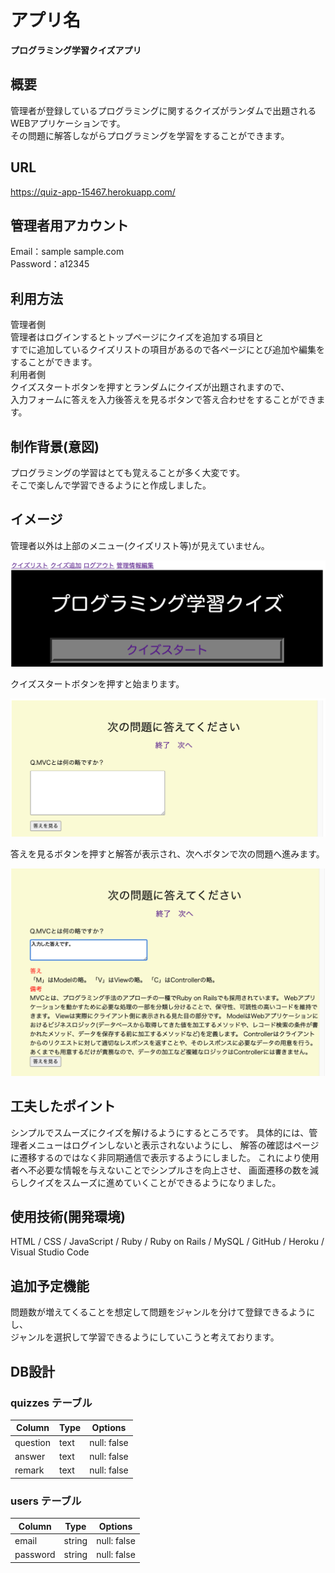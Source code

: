 # アプリ名
**プログラミング学習クイズアプリ**

## 概要
管理者が登録しているプログラミングに関するクイズがランダムで出題されるWEBアプリケーションです。  
その問題に解答しながらプログラミングを学習をすることができます。

## URL
https://quiz-app-15467.herokuapp.com/

## 管理者用アカウント
Email：sample sample.com  
Password：a12345

## 利用方法
管理者側  
管理者はログインするとトップページにクイズを追加する項目と  
すでに追加しているクイズリストの項目があるので各ページにとび追加や編集をすることができます。  
利用者側  
クイズスタートボタンを押すとランダムにクイズが出題されますので、  
入力フォームに答えを入力後答えを見るボタンで答え合わせをすることができます。


## 制作背景(意図)
プログラミングの学習はとても覚えることが多く大変です。  
そこで楽しんで学習できるようにと作成しました。

## イメージ
管理者以外は上部のメニュー(クイズリスト等)が見えていません。 
  
![1](https://github.com/JunpeiN/quiz_app/blob/master/app/assets/images/%E3%82%B9%E3%82%AF%E3%82%B7%E3%83%A71.png)
  
クイズスタートボタンを押すと始まります。 
  
![2](https://github.com/JunpeiN/quiz_app/blob/master/app/assets/images/%E3%82%B9%E3%82%AF%E3%82%B7%E3%83%A72.png)
  
答えを見るボタンを押すと解答が表示され、次へボタンで次の問題へ進みます。  
  
![3](https://github.com/JunpeiN/quiz_app/blob/master/app/assets/images/%E3%82%B9%E3%82%AF%E3%82%B7%E3%83%A73.png)

## 工夫したポイント
シンプルでスムーズにクイズを解けるようにするところです。
具体的には、管理者メニューはログインしないと表示されないようにし、
解答の確認はページに遷移するのではなく非同期通信で表示するようにしました。
これにより使用者へ不必要な情報を与えないことでシンプルさを向上させ、
画面遷移の数を減らしクイズをスムーズに進めていくことができるようになりました。

## 使用技術(開発環境)
HTML / CSS / JavaScript / Ruby / Ruby on Rails / MySQL / GitHub / Heroku / Visual Studio Code

## 追加予定機能
問題数が増えてくることを想定して問題をジャンルを分けて登録できるようにし、  
ジャンルを選択して学習できるようにしていこうと考えております。

## DB設計

### quizzes テーブル

| Column     | Type | Options     |
| ---------- | ---- | ----------- |
| question   | text | null: false |
| answer     | text | null: false |
| remark     | text | null: false |


### users テーブル

| Column         | Type    | Options     |
| -------------- | ------- | ----------- |
| email          | string  | null: false |
| password       | string  | null: false |

